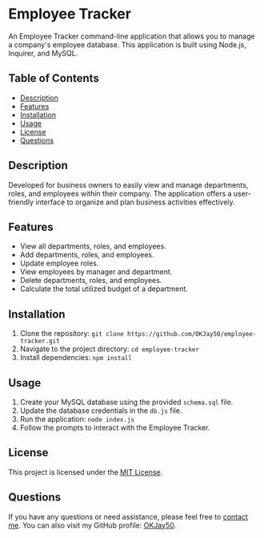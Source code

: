 # Employee Tracker

An Employee Tracker command-line application that allows you to manage a company's employee database. This application is built using Node.js, Inquirer, and MySQL.

## Table of Contents

- [Description](#description)
- [Features](#features)
- [Installation](#installation)
- [Usage](#usage)
- [License](#license)
- [Questions](#questions)

## Description

Developed for business owners to easily view and manage departments, roles, and employees within their company. The application offers a user-friendly interface to organize and plan business activities effectively.

## Features

- View all departments, roles, and employees.
- Add departments, roles, and employees.
- Update employee roles.
- View employees by manager and department.
- Delete departments, roles, and employees.
- Calculate the total utilized budget of a department.

## Installation

1. Clone the repository: `git clone https://github.com/OKJay50/employee-tracker.git`
2. Navigate to the project directory: `cd employee-tracker`
3. Install dependencies: `npm install`

## Usage

1. Create your MySQL database using the provided `schema.sql` file.
2. Update the database credentials in the `db.js` file.
3. Run the application: `node index.js`
4. Follow the prompts to interact with the Employee Tracker.

## License

This project is licensed under the [MIT License](LICENSE).

## Questions

If you have any questions or need assistance, please feel free to [contact me](mailto:demasse1125@gmail.com). You can also visit my GitHub profile: [OKJay50](https://github.com/OKJay50).
